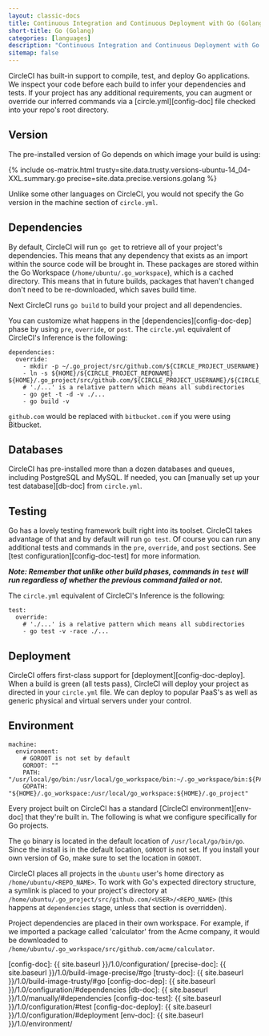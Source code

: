 ```yaml
---
layout: classic-docs
title: Continuous Integration and Continuous Deployment with Go (Golang)
short-title: Go (Golang)
categories: [languages]
description: "Continuous Integration and Continuous Deployment with Go (Golang)."
sitemap: false
---
```


CircleCI has built-in support to compile, test, and deploy Go applications. We 
inspect your code before each build to infer your dependencies and tests. If 
your project has any additional requirements, you can augment or override our 
inferred commands via a [circle.yml][config-doc] file checked into your repo's 
root directory.

## Version

The pre-installed version of Go depends on which image your build is using:

{% include os-matrix.html trusty=site.data.trusty.versions-ubuntu-14_04-XXL.summary.go precise=site.data.precise.versions.golang %}

Unlike some other languages on CircleCI, you would not specify the Go version 
in the machine section of `circle.yml`.

## Dependencies

By default, CircleCI will run `go get` to retrieve all of your project's 
dependencies. This means that any dependency that exists as an import within 
the source code will be brought in. These packages are stored within the Go 
Workspace (`/home/ubuntu/.go_workspace`), which is a cached directory. This 
means that in future builds, packages that haven't changed don't need to be 
re-downloaded, which saves build time.

Next CircleCI runs `go build` to build your project and all dependencies.

You can customize what happens in the [dependencies][config-doc-dep] phase by 
using `pre`, `override`, or `post`. The `circle.yml` equivalent of CircleCI's 
Inference is the following:

```
dependencies:
  override:
	- mkdir -p ~/.go_project/src/github.com/${CIRCLE_PROJECT_USERNAME}
	- ln -s ${HOME}/${CIRCLE_PROJECT_REPONAME} ${HOME}/.go_project/src/github.com/${CIRCLE_PROJECT_USERNAME}/${CIRCLE_PROJECT_REPONAME}
    # './...' is a relative pattern which means all subdirectories
    - go get -t -d -v ./...
    - go build -v
```

`github.com` would be replaced with `bitbucket.com` if you were using Bitbucket.

## Databases

CircleCI has pre-installed more than a dozen databases and queues, including 
PostgreSQL and MySQL. If needed, you can 
[manually set up your test database][db-doc] from `circle.yml`.

## Testing

Go has a lovely testing framework built right into its toolset. CircleCI takes 
advantage of that and by default will run `go test`. Of course you can run any 
additional tests and commands in the `pre`, `override`, and `post` sections. 
See [test configuration][config-doc-test] for more information.

***Note: Remember that unlike other build phases, commands in `test` will run regardless of whether the previous command failed or not.***

The `circle.yml` equivalent of CircleCI's Inference is the following:

```
test:
  override:
    # './...' is a relative pattern which means all subdirectories
    - go test -v -race ./...
```

## Deployment

CircleCI offers first-class support for [deployment][config-doc-deploy]. When a 
build is green (all tests pass), CircleCI will deploy your project as directed 
in your `circle.yml` file. We can deploy to popular PaaS's as well as generic 
physical and virtual servers under your control.

## Environment

```
machine:
  environment:
    # GOROOT is not set by default
    GOROOT: ""
    PATH: "/usr/local/go/bin:/usr/local/go_workspace/bin:~/.go_workspace/bin:${PATH}"
    GOPATH: "${HOME}/.go_workspace:/usr/local/go_workspace:${HOME}/.go_project"
```

Every project built on CircleCI has a standard [CircleCI environment][env-doc] 
that they're built in. The following is what we configure specifically for Go 
projects.

The `go` binary is located in the default location of `/usr/local/go/bin/go`. 
Since the install is in the default location, `GOROOT` is not set. If you 
install your own version of Go, make sure to set the location in `GOROOT`.

CircleCI places all projects in the `ubuntu` user's home directory as 
`/home/ubuntu/<REPO_NAME>`. To work with Go's expected directory structure, a 
symlink is placed to your project's directory at 
`/home/ubuntu/.go_project/src/github.com/<USER>/<REPO_NAME>` (this happens
at `dependencies` stage, unless that section is overridden).

Project dependencies are placed in their own workspace. For example, if we 
imported a package called 'calculator' from the Acme company, it would be 
downloaded to `/home/ubuntu/.go_workspace/src/github.com/acme/calculator`.



[config-doc]:  {{ site.baseurl }}/1.0/configuration/
[precise-doc]:  {{ site.baseurl }}/1.0/build-image-precise/#go
[trusty-doc]:  {{ site.baseurl }}/1.0/build-image-trusty/#go
[config-doc-dep]:  {{ site.baseurl }}/1.0/configuration/#dependencies
[db-doc]:  {{ site.baseurl }}/1.0/manually/#dependencies
[config-doc-test]:  {{ site.baseurl }}/1.0/configuration/#test
[config-doc-deploy]:  {{ site.baseurl }}/1.0/configuration/#deployment
[env-doc]:  {{ site.baseurl }}/1.0/environment/

